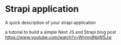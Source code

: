 # Strapi application

A quick description of your strapi application

a tutorial to build a simple Next JS and Strapi blog post 
https://www.youtube.com/watch?v=WrmndNpWSJw
